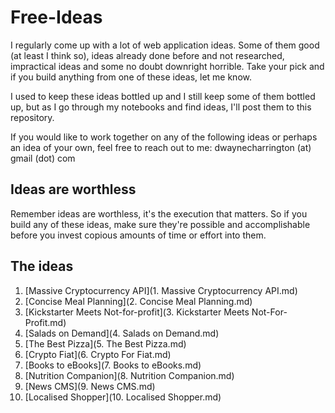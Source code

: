 Free-Ideas
==========

I regularly come up with a lot of web application ideas. Some of them good (at least I think so), ideas already done before and not researched, impractical ideas and some no doubt downright horrible. Take your pick and if you build anything from one of these ideas, let me know.

I used to keep these ideas bottled up and I still keep some of them bottled up, but as I go through my notebooks and find ideas, I'll post them to this repository.

If you would like to work together on any of the following ideas or perhaps an idea of your own, feel free to reach out to me: dwaynecharrington (at) gmail (dot) com

## Ideas are worthless

Remember ideas are worthless, it's the execution that matters. So if you build any of these ideas, make sure they're possible and accomplishable before you invest copious amounts of time or effort into them.

## The ideas

1. [Massive Cryptocurrency API](1. Massive Cryptocurrency API.md)
2. [Concise Meal Planning](2. Concise Meal Planning.md)
3. [Kickstarter Meets Not-for-profit](3. Kickstarter Meets Not-For-Profit.md)
4. [Salads on Demand](4. Salads on Demand.md)
5. [The Best Pizza](5. The Best Pizza.md)
6. [Crypto <For> Fiat](6. Crypto For Fiat.md)
7. [Books to eBooks](7. Books to eBooks.md)
8. [Nutrition Companion](8. Nutrition Companion.md)
9. [News CMS](9. News CMS.md)
10. [Localised Shopper](10. Localised Shopper.md)